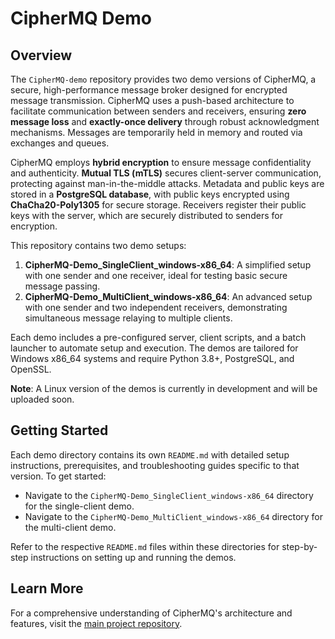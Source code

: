 # CipherMQ Demo

## Overview

The `CipherMQ-demo` repository provides two demo versions of CipherMQ, a secure, high-performance message broker designed for encrypted message transmission. CipherMQ uses a push-based architecture to facilitate communication between senders and receivers, ensuring **zero message loss** and **exactly-once delivery** through robust acknowledgment mechanisms. Messages are temporarily held in memory and routed via exchanges and queues.

CipherMQ employs **hybrid encryption** to ensure message confidentiality and authenticity. **Mutual TLS (mTLS)** secures client-server communication, protecting against man-in-the-middle attacks. Metadata and public keys are stored in a **PostgreSQL database**, with public keys encrypted using **ChaCha20-Poly1305** for secure storage. Receivers register their public keys with the server, which are securely distributed to senders for encryption.

This repository contains two demo setups:

1. **CipherMQ-Demo_SingleClient_windows-x86_64**: A simplified setup with one sender and one receiver, ideal for testing basic secure message passing.
2. **CipherMQ-Demo_MultiClient_windows-x86_64**: An advanced setup with one sender and two independent receivers, demonstrating simultaneous message relaying to multiple clients.

Each demo includes a pre-configured server, client scripts, and a batch launcher to automate setup and execution. The demos are tailored for Windows x86_64 systems and require Python 3.8+, PostgreSQL, and OpenSSL.

**Note**: A Linux version of the demos is currently in development and will be uploaded soon.

## Getting Started

Each demo directory contains its own `README.md` with detailed setup instructions, prerequisites, and troubleshooting guides specific to that version. To get started:

- Navigate to the `CipherMQ-Demo_SingleClient_windows-x86_64` directory for the single-client demo.
- Navigate to the `CipherMQ-Demo_MultiClient_windows-x86_64` directory for the multi-client demo.

Refer to the respective `README.md` files within these directories for step-by-step instructions on setting up and running the demos.

## Learn More

For a comprehensive understanding of CipherMQ's architecture and features, visit the [main project repository](https://github.com/CipherSecurityLab/CipherMQ).